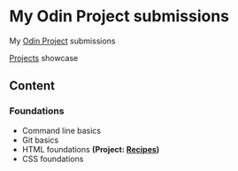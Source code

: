 # My Odin Project submissions
My [Odin Project](https://theodinproject.com) submissions

[Projects](https://fbiernat.github.io/odin-project) showcase

## Content
### Foundations
* Command line basics
* Git basics
* HTML foundations **(Project: [Recipes](https://github.com/fbiernat/odin-project/tree/main/foundations/html/PROJECT-recipes))**
* CSS foundations